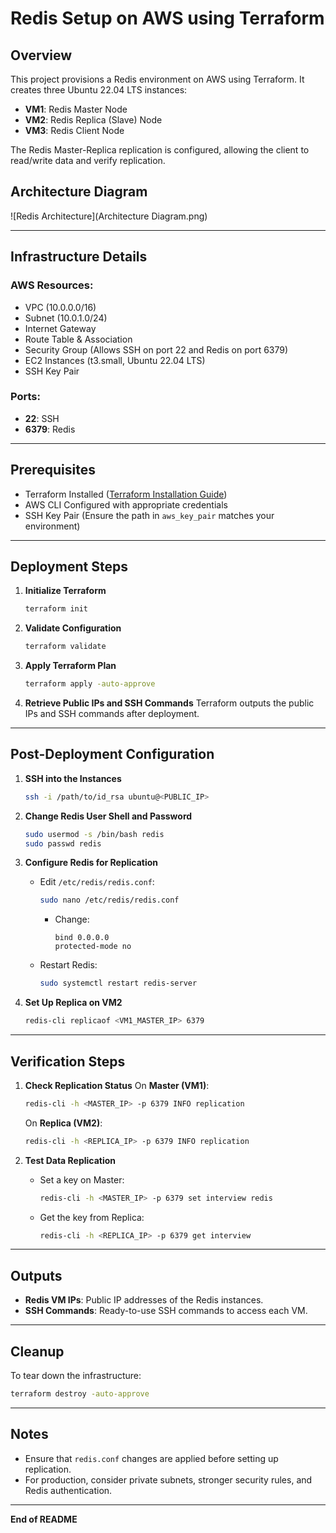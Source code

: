# Redis Setup on AWS using Terraform

## Overview
This project provisions a Redis environment on AWS using Terraform. It creates three Ubuntu 22.04 LTS instances:

- **VM1**: Redis Master Node
- **VM2**: Redis Replica (Slave) Node
- **VM3**: Redis Client Node

The Redis Master-Replica replication is configured, allowing the client to read/write data and verify replication.

## Architecture Diagram

![Redis Architecture](Architecture Diagram.png)

---

## Infrastructure Details

### AWS Resources:
- VPC (10.0.0.0/16)
- Subnet (10.0.1.0/24)
- Internet Gateway
- Route Table & Association
- Security Group (Allows SSH on port 22 and Redis on port 6379)
- EC2 Instances (t3.small, Ubuntu 22.04 LTS)
- SSH Key Pair

### Ports:
- **22**: SSH
- **6379**: Redis

---

## Prerequisites

- Terraform Installed ([Terraform Installation Guide](https://learn.hashicorp.com/tutorials/terraform/install-cli))
- AWS CLI Configured with appropriate credentials
- SSH Key Pair (Ensure the path in `aws_key_pair` matches your environment)

---

## Deployment Steps

1. **Initialize Terraform**
   ```bash
   terraform init
   ```

2. **Validate Configuration**
   ```bash
   terraform validate
   ```

3. **Apply Terraform Plan**
   ```bash
   terraform apply -auto-approve
   ```

4. **Retrieve Public IPs and SSH Commands**
   Terraform outputs the public IPs and SSH commands after deployment.

---

## Post-Deployment Configuration

1. **SSH into the Instances**
   ```bash
   ssh -i /path/to/id_rsa ubuntu@<PUBLIC_IP>
   ```

2. **Change Redis User Shell and Password**
   ```bash
   sudo usermod -s /bin/bash redis
   sudo passwd redis
   ```

3. **Configure Redis for Replication**
   - Edit `/etc/redis/redis.conf`:
     ```bash
     sudo nano /etc/redis/redis.conf
     ```
     - Change:
       ```
       bind 0.0.0.0
       protected-mode no
       ```
   - Restart Redis:
     ```bash
     sudo systemctl restart redis-server
     ```

4. **Set Up Replica on VM2**
   ```bash
   redis-cli replicaof <VM1_MASTER_IP> 6379
   ```

---

## Verification Steps

1. **Check Replication Status**
   On **Master (VM1)**:
   ```bash
   redis-cli -h <MASTER_IP> -p 6379 INFO replication
   ```

   On **Replica (VM2)**:
   ```bash
   redis-cli -h <REPLICA_IP> -p 6379 INFO replication
   ```

2. **Test Data Replication**
   - Set a key on Master:
     ```bash
     redis-cli -h <MASTER_IP> -p 6379 set interview redis
     ```
   - Get the key from Replica:
     ```bash
     redis-cli -h <REPLICA_IP> -p 6379 get interview
     ```

---

## Outputs

- **Redis VM IPs**: Public IP addresses of the Redis instances.
- **SSH Commands**: Ready-to-use SSH commands to access each VM.

---

## Cleanup

To tear down the infrastructure:
```bash
terraform destroy -auto-approve
```

---

## Notes
- Ensure that `redis.conf` changes are applied before setting up replication.
- For production, consider private subnets, stronger security rules, and Redis authentication.

---

**End of README**

